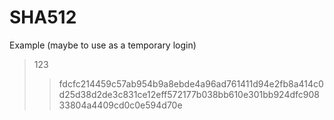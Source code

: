 # SHA512

Example (maybe to use as a temporary login)
> 123
>> fdcfc214459c57ab954b9a8ebde4a96ad761411d94e2fb8a414c0d25d38d2de3c831ce12eff572177b038bb610e301bb924dfc90833804a4409cd0c0e594d70e
